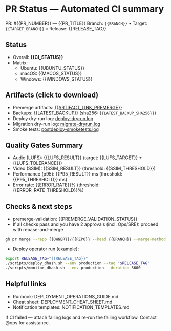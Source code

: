 # PR Status — Automated CI summary
PR: #{{PR_NUMBER}} — {{PR_TITLE}}
Branch: `{{BRANCH}}`  • Target: `{{TARGET_BRANCH}}`  • Release: {{RELEASE_TAG}}

## Status
- Overall: **{{CI_STATUS}}**
- Matrix:
  - Ubuntu: {{UBUNTU_STATUS}}  
  - macOS: {{MACOS_STATUS}}  
  - Windows: {{WINDOWS_STATUS}}  

## Artifacts (click to download)
- Premerge artifacts: [{{ARTIFACT_LINK_PREMERGE}}]({{ARTIFACT_LINK_PREMERGE}})
- Backups: [{{LATEST_BACKUP}}]({{LATEST_BACKUP_URL}})  (sha256: `{{LATEST_BACKUP_SHA256}}`)
- Deploy dry-run log: [deploy-dryrun.log]({{ARTIFACT_URL_DEPLOY_DRYRUN}})
- Migration dry-run log: [migrate-dryrun.log]({{ARTIFACT_URL_MIGRATE_DRYRUN}})
- Smoke tests: [postdeploy-smoketests.log]({{ARTIFACT_URL_SMOKE}})

## Quality Gates Summary
- Audio (LUFS): {{LUFS_RESULT}} (target: {{LUFS_TARGET}} ±{{LUFS_TOLERANCE}})
- Video (SSIM): {{SSIM_RESULT}} (threshold: {{SSIM_THRESHOLD}})
- Performance (p95): {{P95_RESULT}} ms (threshold: {{P95_THRESHOLD}} ms)
- Error rate: {{ERROR_RATE}}% (threshold: {{ERROR_RATE_THRESHOLD}}%)

## Checks & next steps
- premerge-validation: {{PREMERGE_VALIDATION_STATUS}}
- If all checks pass and you have 2 approvals (incl. Ops/SRE): proceed with rebase-and-merge

```bash
gh pr merge --repo {{OWNER}}/{{REPO}} --head {{BRANCH}} --merge-method rebase --delete-branch
```

- Deploy operator run (example):

```bash
export RELEASE_TAG="{{RELEASE_TAG}}"
./scripts/deploy_dhash.sh --env production --tag "$RELEASE_TAG"
./scripts/monitor_dhash.sh --env production --duration 3600
```

## Helpful links
- Runbook: DEPLOYMENT_OPERATIONS_GUIDE.md
- Cheat sheet: DEPLOYMENT_CHEAT_SHEET.md
- Notification templates: NOTIFICATION_TEMPLATES.md

If CI failed — attach failing logs and re-run the failing workflow. Contact @ops for assistance.